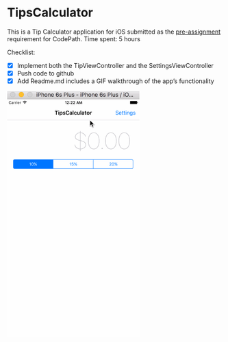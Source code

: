 # TipsCalculator
This is a Tip Calculator application for iOS submitted as the [pre-assignment](hhttp://courses.coderschool.vn/swift/prework) requirement for CodePath.
Time spent: 5 hours

Checklist:
* [x] Implement both the TipViewController and the SettingsViewController
* [x] Push code to github
* [x] Add Readme.md includes a GIF walkthrough of the app’s functionality

![Video Walkthrough](tipCalculator.gif)

